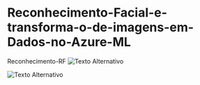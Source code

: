 # Reconhecimento-Facial-e-transforma-o-de-imagens-em-Dados-no-Azure-ML
Reconhecimento-RF
![Texto Alternativo]([C:\Users\User\OneDrive\Imagens](https://drive.google.com/file/d/1_3wmybxKK-KZSGyFKE5_pDVyMDkfaH8N/view?usp=drive_link))

![Texto Alternativo]([C:\Users\User\OneDrive\Imagens](https://drive.google.com/file/d/143ryPGgfryrx1MUPqcF2BhGViW0pnQCB/view?usp=drive_link))

